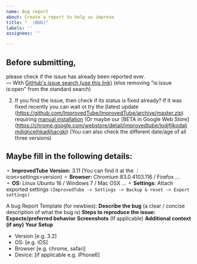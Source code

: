 ```yaml
---
name: Bug report
about: Create a report to help us improve
title: "  (BUG)"
labels: ''
assignees: ''

---
```


## Before submitting, 
please check if the issue has already been reported ever.  
— With [GitHub's issue search (use this link)](https://github.com/ImprovedTube/ImprovedTube/issues?q=)  (else removing "is:issue is:open" from the standard search)       

2. If you find the issue, then check if its status is fixed already?
If it was fixed recently you can wait ot try the [latest update (https://github.com/ImprovedTube/ImprovedTube/archive/master.zip) requiring [manual installation](https://github.com/ImprovedTube/ImprovedTube#installation-from-github) 
(Or maybe our [BETA in Google Web Store] (https://chrome.google.com/webstore/detail/improvedtube/lodjfjlkodalimdjgncejhkadjhacgki) 
(You can also check the different date/age of all three versions)

## Maybe fill in the following details:
⚬  **ImprovedTube Version:** 3.11  (You can find it at the ⋮ icon>settings>version)
⚬ **Browser:** Chromium 83.0.4103.116  / Firefox ...  
⚬ **OS:** Linux Ubuntu 16 /  Windows 7 /  Mac OSX ...
⚬ **Settings**: Attach exported settings `(ImprovedTube -> Settings -> Backup & reset -> Export settings)`

A bug Report Template (for newbies):
**Describe the bug**  (a clear / concise description of what the bug is)
**Steps to reproduce the issue:**
**Expecte/preferred behavior**
**Screenshots** (If applicable)
**Additional context (if any)**
**Your Setup** 
- Version [e.g. 3.2]  
- OS: [e.g. iOS]   
- Browser [e.g. chrome, safari] 
- Device: [if applicable e.g. iPhone6]
